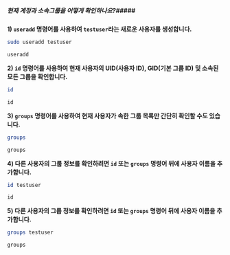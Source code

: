 ##### 현재 계정과 소속그룹을 어떻게 확인하나요?#####

**1) `useradd` 명령어를 사용하여 `testuser`라는 새로운 사용자를 생성합니다.**
```bash
sudo useradd testuser
```
```tech
useradd
```

**2) `id` 명령어를 사용하여 현재 사용자의 UID(사용자 ID), GID(기본 그룹 ID) 및 소속된 모든 그룹을 확인합니다.**
```bash
id
```
```tech
id
```

**3) `groups` 명령어를 사용하여 현재 사용자가 속한 그룹 목록만 간단히 확인할 수도 있습니다.**
```bash
groups
```
```tech
groups
```

**4) 다른 사용자의 그룹 정보를 확인하려면 `id` 또는 `groups` 명령어 뒤에 사용자 이름을 추가합니다.**
```bash
id testuser
```
```tech
id
```

**5) 다른 사용자의 그룹 정보를 확인하려면 `id` 또는 `groups` 명령어 뒤에 사용자 이름을 추가합니다.**
```bash
groups testuser
```
```tech
groups
```